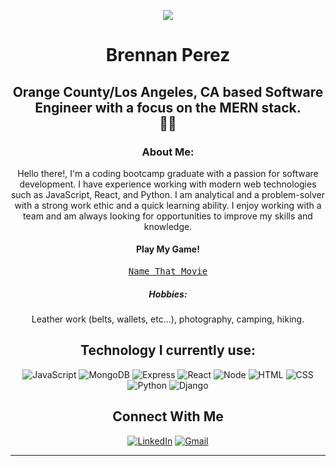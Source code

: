 <div align="center">

![](https://i.imgur.com/NPacO2xm.png)
  
# Brennan Perez 


## Orange County/Los Angeles, CA based Software Engineer with a focus on the MERN stack. <br> :tangerine::city_sunset:

### About Me:
Hello there!, I'm a coding bootcamp graduate with a passion for software development. I have experience working with modern web technologies such as JavaScript, React, and Python. I am analytical and a problem-solver with a strong work ethic and a quick learning ability. I enjoy working with a team and am always looking for opportunities to improve my skills and knowledge. <br>
  
#### Play My Game!
<kbd>[Name That Movie](https://name-that-movie.herokuapp.com/)</kdb> <br>

##### Hobbies: 
  Leather work (belts, wallets, etc...), photography, camping, hiking. 
## Technology I currently use: 
![JavaScript](https://img.shields.io/badge/JavaScript-F7DF1E.svg?style=for-the-badge&logo=JavaScript&logoColor=black)
![MongoDB](https://img.shields.io/badge/MongoDB-47A248.svg?style=for-the-badge&logo=MongoDB&logoColor=white)
![Express](https://img.shields.io/badge/Express-000000.svg?style=for-the-badge&logo=Express&logoColor=white)
![React](https://img.shields.io/badge/React-61DAFB.svg?style=for-the-badge&logo=React&logoColor=black)
![Node](https://img.shields.io/badge/Node.js-339933.svg?style=for-the-badge&logo=nodedotjs&logoColor=white)
![HTML](https://img.shields.io/badge/HTML5-E34F26.svg?style=for-the-badge&logo=HTML5&logoColor=white)
![CSS](https://img.shields.io/badge/CSS3-1572B6.svg?style=for-the-badge&logo=CSS3&logoColor=white)
![Python](https://img.shields.io/badge/Python-3776AB.svg?style=for-the-badge&logo=Python&logoColor=white)
![Django](https://img.shields.io/badge/Django-092E20.svg?style=for-the-badge&logo=Django&logoColor=white)

## Connect With Me
[![LinkedIn](https://img.shields.io/badge/LinkedIn-0A66C2.svg?style=for-the-badge&logo=LinkedIn&logoColor=white)](https://www.linkedin.com/in/brennan-perez/)
[![Gmail](https://img.shields.io/badge/Gmail-EA4335.svg?style=for-the-badge&logo=Gmail&logoColor=white)](mailto:brennan.p.perez@gmail.com)

---


  </div>
<!--
**brennanp93/brennanp93** is a ✨ _special_ ✨ repository because its `README.md` (this file) appears on your GitHub profile.

Here are some ideas to get you started:

- 🔭 I’m currently working on ...
- 🌱 I’m currently learning ...
- 👯 I’m looking to collaborate on ...
- 🤔 I’m looking for help with ...
- 💬 Ask me about ...
- 📫 How to reach me: ...
- 😄 Pronouns: ...
- ⚡ Fun fact: ...
-->
